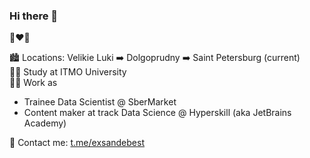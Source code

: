 ### Hi there 👋

🍏❤️💎

🏙 Locations: Velikie Luki ➡️ Dolgoprudny ➡️ Saint Petersburg (current)  
👨‍🎓 Study at ITMO University  
👨‍💻 Work as 
* Trainee Data Scientist @ SberMarket
* Content maker at track Data Science @ Hyperskill (aka JetBrains Academy)

📝 Contact me: [t.me/exsandebest](https://t.me/exsandebest)
<!-- 📄 CV - [Link (ru)]() -->
